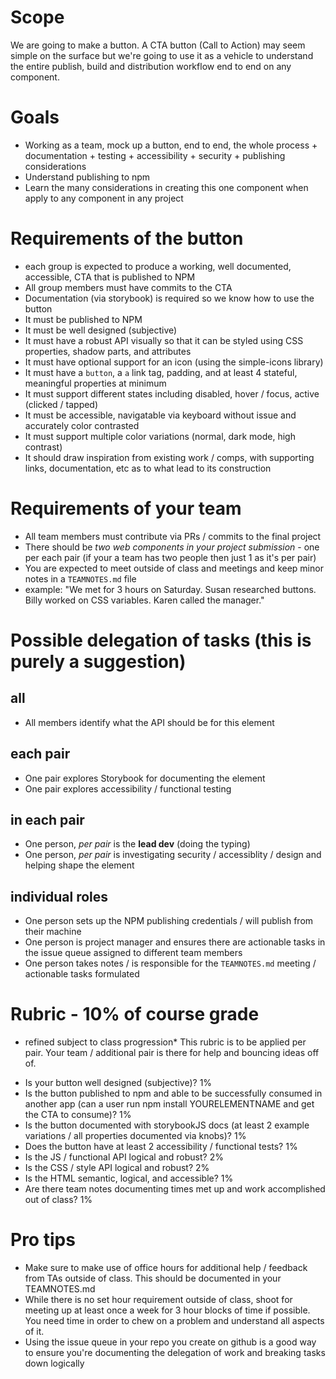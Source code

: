 # Scope
We are going to make a button. A CTA button (Call to Action) may seem simple on the surface but we're going to use it as a vehicle to understand the entire publish, build and distribution workflow end to end on any component.

# Goals
- Working as a team, mock up a button, end to end, the whole process + documentation + testing + accessibility + security + publishing considerations
- Understand publishing to npm
- Learn the many considerations in creating this one component when apply to any component in any project

# Requirements of the button
- each group is expected to produce a working, well documented, accessible, CTA that is published to NPM
- All group members must have commits to the CTA
- Documentation (via storybook) is required so we know how to use the button
- It must be published to NPM
- It must be well designed (subjective)
- It must have a robust API visually so that it can be styled using CSS properties, shadow parts, and attributes
- It must have optional support for an icon (using the simple-icons library)
- It must have a `button`, a `a` link tag, padding, and at least 4 stateful, meaningful properties at minimum
- It must support different states including disabled, hover / focus, active (clicked / tapped)
- It must be accessible, navigatable via keyboard without issue and accurately color contrasted
- It must support multiple color variations (normal, dark mode, high contrast)
- It should draw inspiration from existing work / comps, with supporting links, documentation, etc as to what lead to its construction
 
 # Requirements of your team
- All team members must contribute via PRs / commits to the final project
- There should be *two web components in your project submission* - one per each pair (if your a team has two people then just 1 as it's per pair)
- You are expected to meet outside of class and meetings and keep minor notes in a `TEAMNOTES.md` file
 - example: "We met for 3 hours on Saturday. Susan researched buttons. Billy worked on CSS variables. Karen called the manager."
  
# Possible delegation of tasks (this is purely a suggestion)
## all
- All members identify what the API should be for this element
## each pair
- One pair explores Storybook for documenting the element
- One pair explores accessibility / functional testing
## in each pair
- One person, *per pair* is the **lead dev** (doing the typing)
- One person, *per pair* is investigating security / accessiblity / design and helping shape the element
## individual roles
- One person sets up the NPM publishing credentials / will publish from their machine
- One person is project manager and ensures there are actionable tasks in the issue queue assigned to different team members
- One person takes notes / is responsible for the `TEAMNOTES.md` meeting / actionable tasks formulated

# Rubric - 10% of course grade
* refined subject to class progression*
This rubric is to be applied per pair. Your team / additional pair is there for help and bouncing ideas off of.
- Is your button well designed (subjective)? 1%
- Is the button published to npm and able to be successfully consumed in another app (can a user run npm install YOURELEMENTNAME and get the CTA to consume)? 1%
- Is the button documented with storybookJS docs (at least 2 example variations / all properties documented via knobs)? 1%
- Does the button have at least 2 accessibility / functional tests? 1%
- Is the JS / functional API logical and robust? 2%
- Is the CSS / style API logical and robust? 2%
- Is the HTML semantic, logical, and accessible? 1%
- Are there team notes documenting times met up and work accomplished out of class? 1%

# Pro tips
- Make sure to make use of office hours for additional help / feedback from TAs outside of class. This should be documented in your TEAMNOTES.md
- While there is no set hour requirement outside of class, shoot for meeting up at least once a week for 3 hour blocks of time if possible. You need time in order to chew on a problem and understand all aspects of it.
- Using the issue queue in your repo you create on github is a good way to ensure you're documenting the delegation of work and breaking tasks down logically
